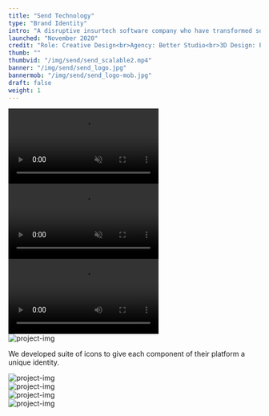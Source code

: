 ```yaml
---
title: "Send Technology"
type: "Brand Identity"
intro: "A disruptive insurtech software company who have transformed some of the biggest names in insurance. The challenge was to create a brand that would feel fresh & intriguing whilst feeling at home in the corporate world of insurance. We did this by creating a fluid brand device which reflects the composable and flexible nature of the Send Insurance Platform."
launched: "November 2020"
credit: "Role: Creative Design<br>Agency: Better Studio<br>3D Design: Pierre Emperador"
thumb: ""
thumbvid: "/img/send/send_scalable2.mp4"
banner: "/img/send/send_logo.jpg"
bannermob: "/img/send/send_logo-mob.jpg"
draft: false
weight: 1
---
```

<div class="row">
    <div class="col-xs-12">
        <video src="/img/send/send_modular.mp4" alt="project-img" class="project-img" loop autoplay muted playsinline>
    </div>
</div>
<div class="row">
    <div class="col-xs-12">
        <video src="/img/send/send_ad.mp4" alt="project-img" class="project-img" loop autoplay muted playsinline>
    </div>
</div>
<div class="row">
    <div class="col-xs-12">
        <video src="/img/send/send_ad_2.mp4" alt="project-img" class="project-img" loop autoplay mute playsinlined>
    </div>
</div>
<div class="row">
    <div class="col-xs-12">
        <picture>
            <source media="(max-width: 767px)" srcset="/img/send/send_icons-mob.jpg">
            <source media="(min-width: 768px)" srcset="/img/send/send_icons.jpg">
            <img src="/img/send/send_icons.jpg" alt="project-img" class="project-img">
        </picture>
    </div>
</div>
<div class="row work-detail-container">
    <div class="col-xs-12">
        <p class="work-detail">
            We developed suite of icons to give each component of their platform a unique identity.
        </p>
    </div>
</div>
<div class="row">
    <div class="col-xs-12">
        <picture>
            <source media="(max-width: 767px)" srcset="/img/send/send_businesscards-mob.jpg">
            <source media="(min-width: 768px)" srcset="/img/send/send_businesscards.jpg">
            <img src="/img/send/send_businesscards.jpg" alt="project-img" class="project-img">
        </picture>
    </div>
</div>
<div class="row">
    <div class="col-xs-12">
        <picture>
            <source media="(max-width: 767px)" srcset="/img/send/send_stationery-mob.jpg">
            <source media="(min-width: 768px)" srcset="/img/send/send_stationery.jpg">
            <img src="/img/send/send_stationery.jpg" alt="project-img" class="project-img">
        </picture>
    </div>
</div>
<div class="row end-xs">
    <div class="col-xs-12 col-sm-8">
        <picture>
            <source media="(max-width: 767px)" srcset="/img/send/send_cap-mob.jpg">
            <source media="(min-width: 768px)" srcset="/img/send/send_cap.jpg">
            <img src="/img/send/send_cap.jpg" alt="project-img" class="project-img">
        </picture>
    </div>
</div>
<div class="row">
    <div class="col-xs-12 col-sm-8">
        <picture>
            <source media="(max-width: 767px)" srcset="/img/send/send_usb-mob.jpg">
            <source media="(min-width: 768px)" srcset="/img/send/send_usb.jpg">
            <img src="/img/send/send_usb.jpg" alt="project-img" class="project-img">
        </picture>
    </div>
</div>

